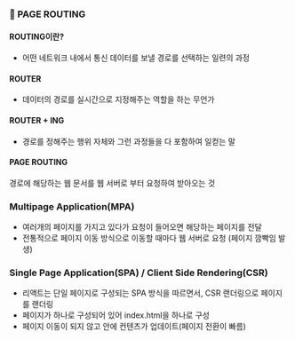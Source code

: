 ### 🤔 PAGE ROUTING

#### ROUTING이란?

- 어떤 네트워크 내에서 통신 데이터를 보낼 경로를 선택하는 일련의 과정

#### ROUTER

- 데이터의 경로를 실시간으로 지정해주는 역할을 하는 무언가

#### ROUTER + ING

- 경로를 정해주는 행위 자체와 그런 과정들을 다 포함하여 일컫는 말

#### PAGE ROUTING

경로에 해당하는 웹 문서를 웹 서버로 부터 요청하여 받아오는 것

### Multipage Application(MPA)

- 여러개의 페이지를 가지고 있다가 요청이 들어오면 해당하는 페이지를 전달
- 전통적으로 페이지 이동 방식으로 이동할 때마다 웹 서버로 요청 (페이지 깜빡임 발생)

### Single Page Application(SPA) / Client Side Rendering(CSR)

- 리액트는 단일 페이지로 구성되는 SPA 방식을 따르면서, CSR 랜더링으로 페이지를 랜더링
- 페이지가 하나로 구성되어 있어 index.html을 하나로 구성
- 페이지 이동이 되지 않고 안에 컨텐츠가 업데이트(페이지 전환이 빠름)
